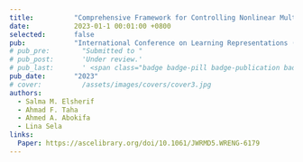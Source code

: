 ```yaml
---
title:          "Comprehensive Framework for Controlling Nonlinear Multispecies Water Quality Dynamics"
date:           2023-01-1 00:01:00 +0800
selected:       false
pub:            "International Conference on Learning Representations (ICLR)"
# pub_pre:        "Submitted to "
# pub_post:       'Under review.'
# pub_last:       ' <span class="badge badge-pill badge-publication badge-success">Spotlight</span>'
pub_date:       "2023"
# cover:          /assets/images/covers/cover3.jpg
authors:
  - Salma M. Elsherif
  - Ahmad F. Taha
  - Ahmed A. Abokifa
  - Lina Sela
links:
  Paper: https://ascelibrary.org/doi/10.1061/JWRMD5.WRENG-6179
---
```

